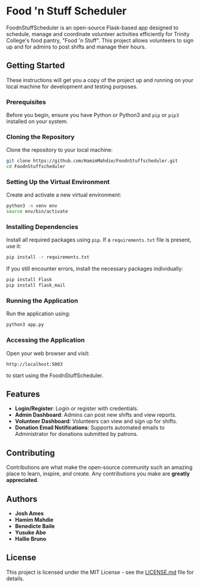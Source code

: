 # Food 'n Stuff Scheduler

FoodnStuffScheduler is an open-source Flask-based app designed to schedule, manage and coordinate volunteer activities efficiently for Trinity College's food pantry, "Food 'n Stuff". This project allows volunteers to sign up and for admins to post shifts and manage their hours.

## Getting Started

These instructions will get you a copy of the project up and running on your local machine for development and testing purposes.

### Prerequisites

Before you begin, ensure you have Python or Python3 and `pip` or `pip3` installed on your system. 

### Cloning the Repository

Clone the repository to your local machine:

```bash
git clone https://github.com/HamimMahdie/FoodnStuffscheduler.git
cd FoodnStuffscheduler
```

### Setting Up the Virtual Environment

Create and activate a new virtual environment:

```bash
python3 -m venv env
source env/bin/activate
```

### Installing Dependencies

Install all required packages using `pip`. If a `requirements.txt` file is present, use it:

```bash
pip install -r requirements.txt
```

If you still encounter errors, install the necessary packages individually:

```bash
pip install Flask
pip install flask_mail
```

### Running the Application

Run the application using:

```bash
python3 app.py
```

### Accessing the Application

Open your web browser and visit:

```
http://localhost:5003
```

to start using the FoodnStuffScheduler.

## Features

- **Login/Register**: Login or register with credentials.
- **Admin Dashboard**: Admins can post new shifts and view reports.
- **Volunteer Dashboard**: Volunteers can view and sign up for shifts.
- **Donation Email Notifications**: Supports automated emails to Administrator for donations submitted by patrons.

## Contributing

Contributions are what make the open-source community such an amazing place to learn, inspire, and create. Any contributions you make are **greatly appreciated**.

## Authors
- **Josh Ames** 
- **Hamim Mahdie** 
- **Benedicte Baile** 
- **Yusuke Abe** 
- **Hallie Bruno** 

## License

This project is licensed under the MIT License - see the [LICENSE.md](LICENSE.md) file for details.

